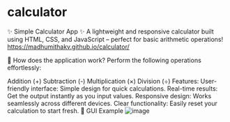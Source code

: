 # calculator
✨ Simple Calculator App ✨
A lightweight and responsive calculator built using HTML, CSS, and JavaScript – perfect for basic arithmetic operations!
https://madhumithakv.github.io/calculator/


📌 How does the application work?
Perform the following operations effortlessly:

Addition (+)
Subtraction (-)
Multiplication (×)
Division (÷)
Features:
User-friendly interface: Simple design for quick calculations.
Real-time results: Get the output instantly as you input values.
Responsive design: Works seamlessly across different devices.
Clear functionality: Easily reset your calculation to start fresh.
📌 GUI Example
![image](https://github.com/user-attachments/assets/41c52a24-11ae-4ac4-afa2-1c5c65106832)



